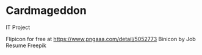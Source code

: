 # Cardmageddon
IT Project

Flipicon for free at https://www.pngaaa.com/detail/5052773
Binicon by  Job Resume Freepik
